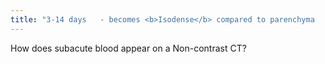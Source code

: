 ```yaml
---
title: "3-14 days   - becomes <b>Isodense</b> compared to parenchyma   - may look like regular brain parenchyma"
---
```

How does subacute blood appear on a Non-contrast CT?

